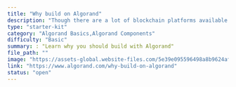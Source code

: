 ```yaml
---
title: "Why build on Algorand"
description: "Though there are a lot of blockchain platforms available today, blockchain still hasn't been widely adopted because the technology has been inadequate, until now. Learn about the capabilities of Algorand blockchain and why you should build with Algorand."
type: "starter-kit"
category: "Algorand Basics,Algorand Components"
difficulty: "Basic"
summary: : "Learn why you should build with Algorand"
file_path: ""
image: "https://assets-global.website-files.com/5e39e095596498a8b9624af1/5ffca6e3e0d8ad9231cc2af6_Portfolio-course---final.png"
link: "https://www.algorand.com/why-build-on-algorand"
status: "open"
---
```


